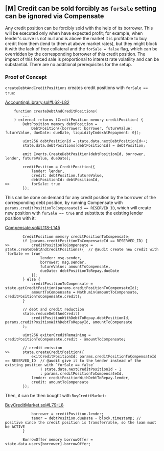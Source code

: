## [M] Credit can be sold forcibly as `forSale` setting can be ignored via Compensate

Any credit position can be forcibly sold with the help of its borrower. This will be executed only when have expected profit; for example, when lender's curve is not null and is above the market it is profitable to buy credit from them (lend to them at above market rates), but they might block it with the lack of free collateral and the `forSale = false` flag, which can be overridden by the corresponding borrower of this credit position. The impact of this forced sale is proportional to interest rate volatility and can be substantial. There are no additional prerequisites for the setup.

### Proof of Concept

`createDebtAndCreditPositions` creates credit positions with `forSale == true`:

[AccountingLibrary.sol#L62-L82](relative_path_091409:src/libraries/AccountingLibrary.sol#L62-L82)

```solidity
    function createDebtAndCreditPositions(
        ...
    ) external returns (CreditPosition memory creditPosition) {
        DebtPosition memory debtPosition =
            DebtPosition({borrower: borrower, futureValue: futureValue, dueDate: dueDate, liquidityIndexAtRepayment: 0});

        uint256 debtPositionId = state.data.nextDebtPositionId++;
        state.data.debtPositions[debtPositionId] = debtPosition;

        emit Events.CreateDebtPosition(debtPositionId, borrower, lender, futureValue, dueDate);

        creditPosition = CreditPosition({
            lender: lender,
            credit: debtPosition.futureValue,
            debtPositionId: debtPositionId,
>>          forSale: true
        });
```

This can be done on demand for any credit position by the borrower of the corresponding debt position, by running Compensate with `params.creditPositionToCompensateId == RESERVED_ID`, which will create new position with `forSale == true` and substitute the existing lender position with it:

[Compensate.sol#L118-L145](relative_path_091409:src/libraries/actions/Compensate.sol#L118-L145)

```solidity
        CreditPosition memory creditPositionToCompensate;
        if (params.creditPositionToCompensateId == RESERVED_ID) {
>>          creditPositionToCompensate = state.createDebtAndCreditPositions({  // @audit create new credit with `forSale == true`
                lender: msg.sender,
                borrower: msg.sender,
                futureValue: amountToCompensate,
                dueDate: debtPositionToRepay.dueDate
            });
        } else {
            creditPositionToCompensate = state.getCreditPosition(params.creditPositionToCompensateId);
            amountToCompensate = Math.min(amountToCompensate, creditPositionToCompensate.credit);
        }

        // debt and credit reduction
        state.reduceDebtAndCredit(
            creditPositionWithDebtToRepay.debtPositionId, params.creditPositionWithDebtToRepayId, amountToCompensate
        );

        uint256 exiterCreditRemaining = creditPositionToCompensate.credit - amountToCompensate;

        // credit emission
>>      state.createCreditPosition({
            exitCreditPositionId: params.creditPositionToCompensateId == RESERVED_ID  // @audit give it to the lender instead of the existing position with `forSale == false`
                ? state.data.nextCreditPositionId - 1
                : params.creditPositionToCompensateId,
            lender: creditPositionWithDebtToRepay.lender,
            credit: amountToCompensate
        });
```

Then, it can be then bought with `BuyCreditMarket`:

[BuyCreditMarket.sol#L79-L8](relative_path_091409:src/libraries/actions/BuyCreditMarket.sol#L79-L83)

```solidity
            borrower = creditPosition.lender;
            tenor = debtPosition.dueDate - block.timestamp; // positive since the credit position is transferrable, so the loan must be ACTIVE
        }

        BorrowOffer memory borrowOffer = state.data.users[borrower].borrowOffer;
```



